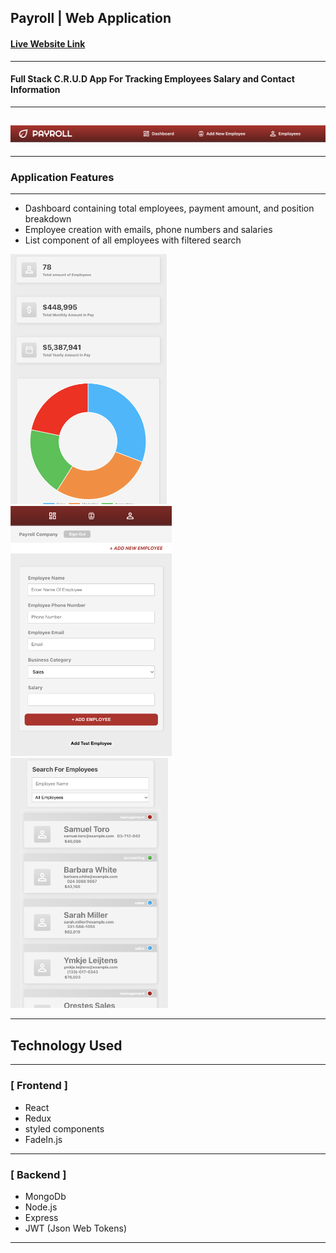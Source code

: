 ## Payroll | Web Application

#### [Live Website Link](https://goalsettercw.herokuapp.com/)

---

#### Full Stack C.R.U.D App For Tracking Employees Salary and Contact Information

---

## ![Project](./ProjectImgs/Nav.png)

---

### Application Features

---

- Dashboard containing total employees, payment amount, and position breakdown
- Employee creation with emails, phone numbers and salaries
- List component of all employees with filtered search

<div >
<img height="400px" src="./ProjectImgs/Dashboard.png" alt="Nav"/>
<img height="400px" src="./ProjectImgs/Creation.png" alt="Creation"/>
<img height="400px" src="./ProjectImgs/List.png" alt="Nav"/>
</div>

---

## Technology Used

---

### [ Frontend ]

- React
- Redux
- styled components
- FadeIn.js

---

### [ Backend ]

- MongoDb
- Node.js
- Express
- JWT (Json Web Tokens)

---
